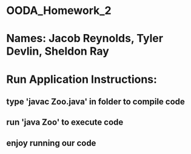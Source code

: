 # OODA_Homework_2
##
# Names: Jacob Reynolds, Tyler Devlin, Sheldon Ray
##
# Run Application Instructions:
## type 'javac Zoo.java' in folder to compile code
## run 'java Zoo' to execute code
## enjoy running our code
##
